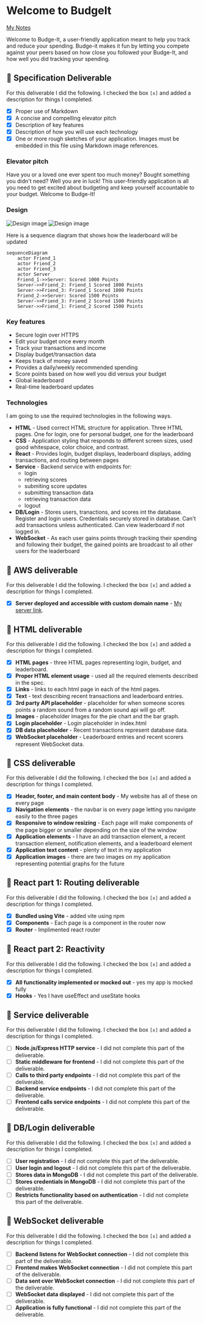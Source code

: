 # Welcome to BudgeIt

[My Notes](notes.md)

Welcome to Budge-It, a user-friendly application meant to help you track and reduce your spending. Budge-it makes it fun by letting you compete against your peers based on how close you followed your Budge-It, and how well you did tracking your spending.

## 🚀 Specification Deliverable

For this deliverable I did the following. I checked the box `[x]` and added a description for things I completed.

- [x] Proper use of Markdown
- [x] A concise and compelling elevator pitch
- [x] Description of key features
- [x] Description of how you will use each technology
- [x] One or more rough sketches of your application. Images must be embedded in this file using Markdown image references.

### Elevator pitch

Have you or a loved one ever spent too much money? Bought something you didn't need? Well you are in luck! This user-friendly application is all you need to get excited about budgeting and keep yourself accountable to your budget. Welcome to Budge-It!

### Design

![Design image](budge-it-homepage.png)
![Design image](budge-it-leaderboard.png)

Here is a sequence diagram that shows how the leaderboard will be updated

```mermaid
sequenceDiagram
    actor Friend_1
    actor Friend_2
    actor Friend_3
    actor Server
    Friend_1->>Server: Scored 1000 Points
    Server->>Friend_2: Friend_1 Scored 1000 Points
    Server->>Friend_3: Friend_1 Scored 1000 Points
    Friend_2->>Server: Scored 1500 Points
    Server->>Friend_3: Friend_2 Scored 1500 Points
    Server->>Friend_1: Friend_2 Scored 1500 Points
```

### Key features

- Secure login over HTTPS
- Edit your budget once every month
- Track your transactions and income
- Display budget/transaction data 
- Keeps track of money saved
- Provides a daily/weekly recommended spending
- Score points based on how well you did versus your budget
- Global leaderboard
- Real-time leaderboard updates

### Technologies

I am going to use the required technologies in the following ways.

- **HTML** - Used correct HTML structure for application. Three HTML pages. One for login, one for personal budget, one for the leaderboard
- **CSS** - Application styling that responds to different screen sizes, used good whitespace, color choice, and contrast.
- **React** - Provides login, budget displays, leaderboard displays, adding transactions, and routing between pages
- **Service** - Backend service with endpoints for: 
    - login 
    - retrieving scores 
    - submiting score updates 
    - submitting transaction data 
    - retrieving transaction data 
    - logout
- **DB/Login** - Stores users, tranactions, and scores int the database. Register and login users. Credentials securely stored in database. Can't add transactions unless authenticated. Can view leaderboard if not logged in.
- **WebSocket** - As each user gains points through tracking their spending and following their budget, the gained points are broadcast to all other users for the leaderboard

## 🚀 AWS deliverable

For this deliverable I did the following. I checked the box `[x]` and added a description for things I completed.

- [x] **Server deployed and accessible with custom domain name** - [My server link](https://yourdomainnamehere.click).

## 🚀 HTML deliverable

For this deliverable I did the following. I checked the box `[x]` and added a description for things I completed.

- [x] **HTML pages** - three HTML pages representing login, budget, and leaderboard.
- [x] **Proper HTML element usage** - used all the required elements described in the spec. 
- [x] **Links** - links to each html page in each of the html pages.
- [x] **Text** - text describing recent transactions and leaderboard entries.
- [x] **3rd party API placeholder** - placeholder for when someone scores points a random sound from a random sound api will go off.
- [x] **Images** - placeholder images for the pie chart and the bar graph.
- [x] **Login placeholder** - Login placeholder in index.html
- [x] **DB data placeholder** - Recent transactions represent database data.
- [x] **WebSocket placeholder** - Leaderboard entries and recent scorers represent WebSocket data.

## 🚀 CSS deliverable

For this deliverable I did the following. I checked the box `[x]` and added a description for things I completed.

- [x] **Header, footer, and main content body** - My website has all of these on every page
- [x] **Navigation elements** - the navbar is on every page letting you navigate easily to the three pages
- [x] **Responsive to window resizing** - Each page will make components of the page bigger or smaller depending on the size of the window
- [x] **Application elements** - I have an add transaction element, a recent transaction element, notification elements, and a leaderboard element
- [x] **Application text content** - plenty of text in my application
- [x] **Application images** - there are two images on my application representing potential graphs for the future

## 🚀 React part 1: Routing deliverable

For this deliverable I did the following. I checked the box `[x]` and added a description for things I completed.

- [x] **Bundled using Vite** - added vite using npm
- [x] **Components** - Each page is a component in the router now
- [x] **Router** - Implimented react router

## 🚀 React part 2: Reactivity

For this deliverable I did the following. I checked the box `[x]` and added a description for things I completed.

- [x] **All functionality implemented or mocked out** - yes my app is mocked fully
- [x] **Hooks** - Yes I have useEffect and useState hooks

## 🚀 Service deliverable

For this deliverable I did the following. I checked the box `[x]` and added a description for things I completed.

- [ ] **Node.js/Express HTTP service** - I did not complete this part of the deliverable.
- [ ] **Static middleware for frontend** - I did not complete this part of the deliverable.
- [ ] **Calls to third party endpoints** - I did not complete this part of the deliverable.
- [ ] **Backend service endpoints** - I did not complete this part of the deliverable.
- [ ] **Frontend calls service endpoints** - I did not complete this part of the deliverable.

## 🚀 DB/Login deliverable

For this deliverable I did the following. I checked the box `[x]` and added a description for things I completed.

- [ ] **User registration** - I did not complete this part of the deliverable.
- [ ] **User login and logout** - I did not complete this part of the deliverable.
- [ ] **Stores data in MongoDB** - I did not complete this part of the deliverable.
- [ ] **Stores credentials in MongoDB** - I did not complete this part of the deliverable.
- [ ] **Restricts functionality based on authentication** - I did not complete this part of the deliverable.

## 🚀 WebSocket deliverable

For this deliverable I did the following. I checked the box `[x]` and added a description for things I completed.

- [ ] **Backend listens for WebSocket connection** - I did not complete this part of the deliverable.
- [ ] **Frontend makes WebSocket connection** - I did not complete this part of the deliverable.
- [ ] **Data sent over WebSocket connection** - I did not complete this part of the deliverable.
- [ ] **WebSocket data displayed** - I did not complete this part of the deliverable.
- [ ] **Application is fully functional** - I did not complete this part of the deliverable.
